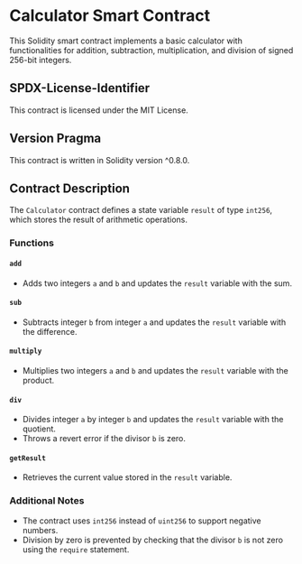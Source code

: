 # Calculator Smart Contract

This Solidity smart contract implements a basic calculator with functionalities for addition, subtraction, multiplication, and division of signed 256-bit integers.

## SPDX-License-Identifier
This contract is licensed under the MIT License.

## Version Pragma
This contract is written in Solidity version ^0.8.0.

## Contract Description
The `Calculator` contract defines a state variable `result` of type `int256`, which stores the result of arithmetic operations.

### Functions

#### `add`
- Adds two integers `a` and `b` and updates the `result` variable with the sum.

#### `sub`
- Subtracts integer `b` from integer `a` and updates the `result` variable with the difference.

#### `multiply`
- Multiplies two integers `a` and `b` and updates the `result` variable with the product.

#### `div`
- Divides integer `a` by integer `b` and updates the `result` variable with the quotient.
- Throws a revert error if the divisor `b` is zero.

#### `getResult`
- Retrieves the current value stored in the `result` variable.

### Additional Notes
- The contract uses `int256` instead of `uint256` to support negative numbers.
- Division by zero is prevented by checking that the divisor `b` is not zero using the `require` statement.


